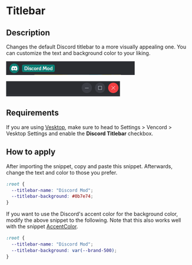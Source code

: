 # Titlebar

## Description

Changes the default Discord titlebar to a more visually appealing one. You can customize the text and background color to your liking.

![Titlebar](/docs/_media/Titlebar_01.png)

![Titlebar](/docs/_media/Titlebar_02.png)

## Requirements

If you are using [Vesktop](https://github.com/Vencord/Vesktop), make sure to head to Settings > Vencord > Vesktop Settings and enable the **Discord Titlebar** checkbox.

## How to apply

After importing the snippet, copy and paste this snippet. Afterwards, change the text and color to those you prefer.

```css
:root {
  --titlebar-name: "Discord Mod";
  --titlebar-background: #0b7e74;
}
```

If you want to use the Discord's accent color for the background color, modify the above snippet to the following. Note that this also works well with the snippet [AccentColor](Snippets/ChangeColor/AccentColor/).

```css
:root {
  --titlebar-name: "Discord Mod";
  --titlebar-background: var(--brand-500);
}
```

